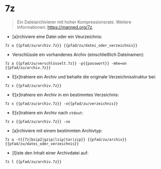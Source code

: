 # 7z

> Ein Dateiarchivierer mit hoher Kompressionsrate.
> Weitere Informationen: <https://manned.org/7z>.

- [a]rchiviere eine Datei oder ein Veurzeichnis:

`7z a {{pfad/zu/archiv.7z}} {{pfad/zu/datei_oder_verzeichnis}}`

- Verschlüssle ein vorhandenes Archiv (einschließlich Dateinamen):

`7z a {{pfad/zu/verschlüsselt.7z}} -p{{passwort}} -mhe=on {{pfad/zu/archiv.7z}}`

- E[x]trahiere ein Archiv und behalte die originale Verzeichnisstruktur bei:

`7z x {{pfad/zu/archiv.7z}}`

- E[x]trahiere ein Archiv in ein bestimmtes Verzeichnis:

`7z x {{pfad/zu/archiv.7z}} -o{{pfad/zu/verzeichnis}}`

- E[x]trahiere ein Archiv nach `stdout`:

`7z x {{pfad/zu/archiv.7z}} -so`

- [a]rchiviere mit einem bestimmten Archivtyp:

`7z a -t{{7z|bzip2|gzip|lzip|tar|zip}} {{pfad/zu/archiv}} {{pfad/zu/datei_oder_verzeichnis}}`

- [l]iste den Inhalt einer Archivdatei auf:

`7z l {{pfad/zu/archiv.7z}}`
